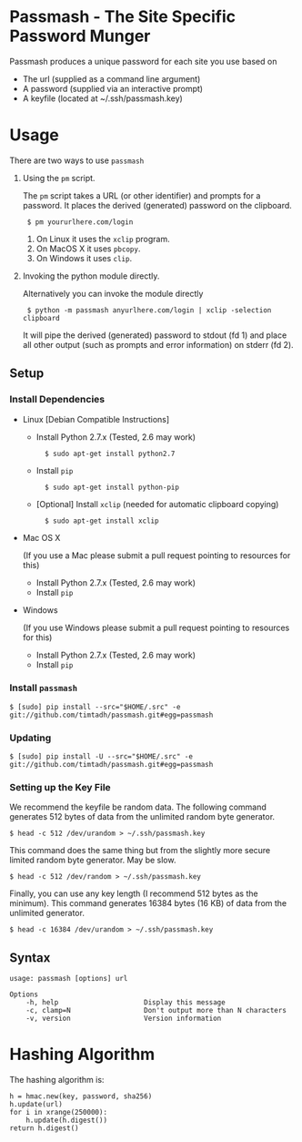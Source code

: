 Passmash - The Site Specific Password Munger
============================================

Passmash produces a unique password for each site you use based on

- The url (supplied as a command line argument)
- A password (supplied via an interactive prompt)
- A keyfile (located at ~/.ssh/passmash.key)


Usage
=====

There are two ways to use `passmash`

1. Using the `pm` script.

    The `pm` script takes a URL (or other identifier) and prompts for a
    password. It places the derived (generated) password on the clipboard.

        $ pm yoururlhere.com/login

    1. On Linux it uses the `xclip` program. 
    2. On MacOS X it uses `pbcopy`.
    3. On Windows it uses `clip`.

2. Invoking the python module directly. 

    Alternatively you can invoke the module directly

        $ python -m passmash anyurlhere.com/login | xclip -selection clipboard
    
    It will pipe the derived (generated) password to stdout (fd 1) and place all
    other output (such as prompts and error information) on stderr (fd 2).
        

Setup
-----

### Install Dependencies


- Linux [Debian Compatible Instructions]
    - Install Python 2.7.x (Tested, 2.6 may work)
      
            $ sudo apt-get install python2.7
         
    - Install `pip`
        
            $ sudo apt-get install python-pip

    - [Optional] Install `xclip` (needed for automatic clipboard copying)
      
            $ sudo apt-get install xclip

- Mac OS X
  
    (If you use a Mac please submit a pull request pointing to resources for this)

    - Install Python 2.7.x (Tested, 2.6 may work)
    - Install `pip`

- Windows

    (If you use Windows please submit a pull request pointing to resources for this)

    - Install Python 2.7.x (Tested, 2.6 may work)
    - Install `pip`
    

### Install `passmash`

    $ [sudo] pip install --src="$HOME/.src" -e git://github.com/timtadh/passmash.git#egg=passmash

### Updating
  
    $ [sudo] pip install -U --src="$HOME/.src" -e git://github.com/timtadh/passmash.git#egg=passmash

### Setting up the Key File
    
We recommend the keyfile be random data. The following command generates 512
bytes of data from the unlimited random byte generator.

    $ head -c 512 /dev/urandom > ~/.ssh/passmash.key

This command does the same thing but from the slightly more secure limited
random byte generator. May be slow.

    $ head -c 512 /dev/random > ~/.ssh/passmash.key

Finally, you can use any key length (I recommend 512 bytes as the minimum). This
command generates 16384 bytes (16 KB) of data from the unlimited generator. 

    $ head -c 16384 /dev/urandom > ~/.ssh/passmash.key


Syntax
------

    usage: passmash [options] url 

    Options
        -h, help                     Display this message
        -c, clamp=N                  Don't output more than N characters
        -v, version                  Version information


Hashing Algorithm
=================

The hashing algorithm is:

    h = hmac.new(key, password, sha256)
    h.update(url)
    for i in xrange(250000):
        h.update(h.digest())
    return h.digest()


